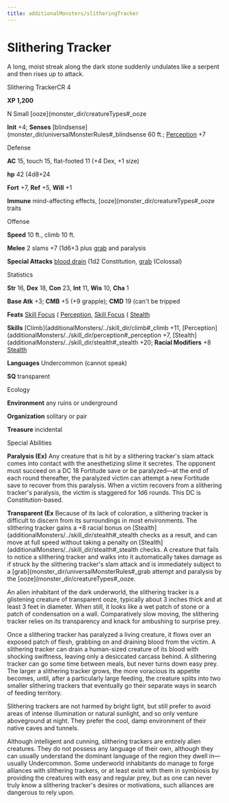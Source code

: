```yaml
---
title: additionalMonsters/slitheringTracker
---
```

# Slithering Tracker

A long, moist streak along the dark stone suddenly undulates like a serpent and then rises up to attack.

Slithering TrackerCR 4

**XP 1,200**

N Small [ooze](monster_dir/creatureTypes#_ooze

**Init** +4; **Senses** [blindsense](monster_dir/universalMonsterRules#_blindsense 60 ft.; [Perception](additionalMonsters/../skill_dir/perception#_perception) +7

Defense

**AC** 15, touch 15, flat-footed 11 (+4 Dex, +1 size)

**hp** 42 (4d8+24

**Fort** +7, **Ref** +5, **Will** +1

**Immune** mind-affecting effects, [ooze](monster_dir/creatureTypes#_ooze traits

Offense

**Speed** 10 ft., climb 10 ft.

**Melee** 2 slams +7 (1d6+3 plus [grab](monster_dir/universalMonsterRules#_grab) and paralysis

**Special Attacks** [blood drain](monster_dir/universalMonsterRules#_blood-drain) (1d2 Constitution, [grab](monster_dir/universalMonsterRules#_grab) (Colossal)

Statistics

**Str** 16, **Dex** 18, **Con** 23, **Int** 11, **Wis** 10, **Cha** 1

**Base Atk** +3; **CMB** +5 (+9 grapple); **CMD** 19 (can't be tripped

**Feats** [Skill Focus](additionalMonsters/../feats#_skill-focus) ( [Perception](additionalMonsters/../skill_dir/perception#_perception), [Skill Focus](additionalMonsters/../feats#_skill-focus) ( [Stealth](additionalMonsters/../skill_dir/stealth#_stealth)

**Skills** [Climb](additionalMonsters/../skill_dir/climb#_climb +11, [Perception](additionalMonsters/../skill_dir/perception#_perception +7, [Stealth](additionalMonsters/../skill_dir/stealth#_stealth +20; **Racial Modifiers** +8 [Stealth](additionalMonsters/../skill_dir/stealth#_stealth)

**Languages** Undercommon (cannot speak)

**SQ** transparent

Ecology

**Environment** any ruins or underground

**Organization** solitary or pair

**Treasure** incidental

Special Abilities

**Paralysis (Ex)** Any creature that is hit by a slithering tracker's slam attack comes into contact with the anesthetizing slime it secretes. The opponent must succeed on a DC 18 Fortitude save or be paralyzed—at the end of each round thereafter, the paralyzed victim can attempt a new Fortitude save to recover from this paralysis. When a victim recovers from a slithering tracker's paralysis, the victim is staggered for 1d6 rounds. This DC is Constitution-based.

**Transparent (Ex** Because of its lack of coloration, a slithering tracker is difficult to discern from its surroundings in most environments. The slithering tracker gains a +8 racial bonus on [Stealth](additionalMonsters/../skill_dir/stealth#_stealth checks as a result, and can move at full speed without taking a penalty on [Stealth](additionalMonsters/../skill_dir/stealth#_stealth checks. A creature that fails to notice a slithering tracker and walks into it automatically takes damage as if struck by the slithering tracker's slam attack and is immediately subject to a [grab](monster_dir/universalMonsterRules#_grab attempt and paralysis by the [ooze](monster_dir/creatureTypes#_ooze.

An alien inhabitant of the dark underworld, the slithering tracker is a glistening creature of transparent ooze, typically about 3 inches thick and at least 3 feet in diameter. When still, it looks like a wet patch of stone or a patch of condensation on a wall. Comparatively slow moving, the slithering tracker relies on its transparency and knack for ambushing to surprise prey.

Once a slithering tracker has paralyzed a living creature, it flows over an exposed patch of flesh, grabbing on and draining blood from the victim. A slithering tracker can drain a human-sized creature of its blood with shocking swiftness, leaving only a desiccated carcass behind. A slithering tracker can go some time between meals, but never turns down easy prey. The larger a slithering tracker grows, the more voracious its appetite becomes, until, after a particularly large feeding, the creature splits into two smaller slithering trackers that eventually go their separate ways in search of feeding territory.

Slithering trackers are not harmed by bright light, but still prefer to avoid areas of intense illumination or natural sunlight, and so only venture aboveground at night. They prefer the cool, damp environment of their native caves and tunnels.

Although intelligent and cunning, slithering trackers are entirely alien creatures. They do not possess any language of their own, although they can usually understand the dominant language of the region they dwell in—usually Undercommon. Some underworld inhabitants do manage to forge alliances with slithering trackers, or at least exist with them in symbiosis by providing the creatures with easy and regular prey, but as one can never truly know a slithering tracker's desires or motivations, such alliances are dangerous to rely upon.

